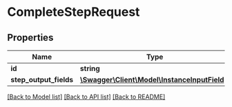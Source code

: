 # CompleteStepRequest

## Properties
Name | Type | Description | Notes
------------ | ------------- | ------------- | -------------
**id** | **string** |  | [optional] 
**step_output_fields** | [**\Swagger\Client\Model\InstanceInputField[]**](InstanceInputField.md) |  | [optional] 

[[Back to Model list]](../../README.md#documentation-for-models) [[Back to API list]](../../README.md#documentation-for-api-endpoints) [[Back to README]](../../README.md)

